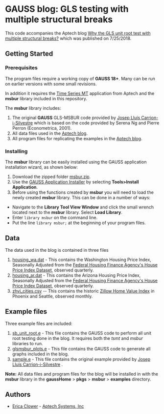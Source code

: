 # GAUSS blog: GLS testing with multiple structural breaks
This code accompanies the Aptech blog [Why the GLS unit root test with multiple
structural breaks?]( https://www.aptech.com/blog/the-changing-trend-in-home-values/) which was published on 7/25/2018.

## Getting Started
### Prerequisites
The program files require a working copy of **GAUSS 18+**. Many can be run on earlier versions with some small revisions.

In addition it requires the [Time Series MT](https://store.aptech.com/gauss-applications-category/time-series-mt.html) application from Aptech and the **msbur** library included in this repository.

The **msbur** library includes:
1. The original **GAUSS** GLS-MSBUR code provided by [Josep Lluís Carrion-i-Silvestre](https://webgrec.ub.edu/webpages/personal/cat/000698_carrion.ub.edu.html) which is based on the code provided by Serena Ng and Pierre Perron (Econometrica, 2001).
2. All data files used in the [Aptech blog](https://www.aptech.com/blog/).
3. All program files for replicating the examples in the [Aptech blog](https://www.aptech.com/blog/).

### Installing
The **msbur** library can be easily installed using the GAUSS application installation wizard, as shown below:

1. Download the zipped folder [msbur.zip](msbur.zip).
2. Use the [GAUSS Application Installer](https://www.aptech.com/support/installation/using-the-applications-installer-wizard/) by selecting **Tools>Install Application**.
3. Before using the functions created by **msbur** you will need to load the newly created **msbur** library. This can be done in a number of ways:
  *   Navigate to the **Library Tool View Window** and click the small wrench located next to the **msbur** library. Select **Load Library**.
  *  Enter `library msbur` on the command line.
  *  Put the line `library msbur;` at the beginning of your program files.

## Data
The data used in the blog is contained in three files

1. [housing_wa.dat](examples/housing_wa.dat) - This contains the Washington Housing Price Index, Seasonally Adjusted from the [Federal Housing Finance Agency's House Price Index Dataset](https://www.fhfa.gov/DataTools/Downloads/Pages/House-Price-Index-Datasets.aspx), observed quarterly.  
2. [housing_ar.dat](examples/housing_ar.dat) - This contains the Arizona Housing Price Index, Seasonally Adjusted from the [Federal Housing Finance Agency's House Price Index Dataset](https://www.fhfa.gov/DataTools/Downloads/Pages/House-Price-Index-Datasets.aspx), observed quarterly.
3. [zhvi_cities.csv](examples/zhvi_cities.csv) -- This contains the historic [Zillow Home Value Index](https://www.zillow.com/research/data/) in Phoenix and Seattle, observed monthly.

## Example files
Three example files are included:
1. [sb_unit_root.e](examples/sb_unit_root.e) - This file contains the GAUSS code to perform all unit root testing done in the blog. It requires both the *tsmt* and *msbur* libraries to run.
2. [glsmsbur_plots.e](examples/glsmsbur_plots.e) - This file contains the GAUSS code to generate all graphs included in the blog.
3. [sample.e](examples/sample.e) - This file contains the original example provided by [Josep Lluís Carrion-i-Silvestre](https://webgrec.ub.edu/webpages/personal/cat/000698_carrion.ub.edu.html) .

**Note:** All data files and program files for the blog will be installed in with the **msbur** library in the **gaussHome** > **pkgs** > **msbur** > **examples** directory.

## Authors
*  [Erica Clower](erica@aptech.com) - [Aptech Systems, Inc](www.aptech.com)

